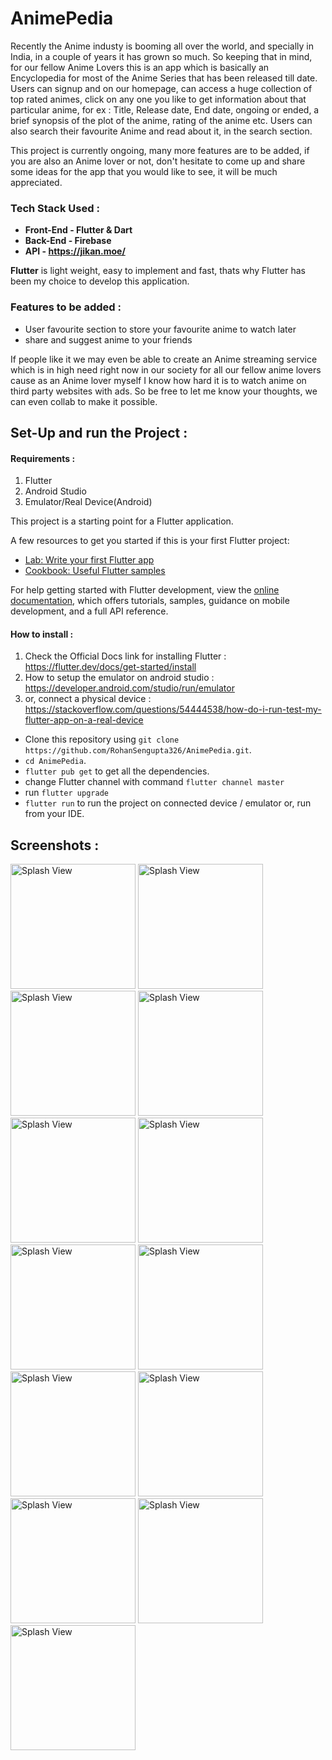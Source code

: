 # AnimePedia

Recently the Anime industy is booming all over the world, and specially in India, in a couple of years it has grown so much. So keeping that in mind, for our fellow Anime Lovers this is an app which is basically an Encyclopedia for most of the Anime Series that has been released till date. Users can signup and on our homepage, can access a huge collection of top rated animes, click on any one you like to get information about that particular anime, for ex : Title, Release date, End date, ongoing or ended, a brief synopsis of the plot of the anime, rating of the anime etc. Users can also search their favourite Anime and read about it, in the search section.

This project is currently ongoing, many more features are to be added, if you are also an Anime lover or not, don't hesitate to come up and share some ideas for the app that you would like to see, it will be much appreciated. 

### Tech Stack Used : 

- **Front-End - Flutter & Dart**
- **Back-End - Firebase**
- **API - https://jikan.moe/**

**Flutter** is light weight, easy to implement and fast, thats why Flutter has been my choice to develop this application. 

### Features to be added : 
- User favourite section to store your favourite anime to watch later
- share and suggest anime to your friends

If people like it we may even be able to create an Anime streaming service which is in high need right now in our society for all our fellow anime lovers cause as an Anime lover myself I know how hard it is to watch anime on third party websites with ads. So be free to let me know your thoughts, we can even collab to make it possible. 



## Set-Up and run the Project :

#### Requirements : 
 1. Flutter
 2. Android Studio 
 3. Emulator/Real Device(Android)

This project is a starting point for a Flutter application.

A few resources to get you started if this is your first Flutter project:

- [Lab: Write your first Flutter app](https://docs.flutter.dev/get-started/codelab)
- [Cookbook: Useful Flutter samples](https://docs.flutter.dev/cookbook)

For help getting started with Flutter development, view the
[online documentation](https://docs.flutter.dev/), which offers tutorials,
samples, guidance on mobile development, and a full API reference.



#### How to install : 

1. Check the Official Docs link for installing Flutter : https://flutter.dev/docs/get-started/install 
2. How to setup the emulator on android studio : https://developer.android.com/studio/run/emulator 
3. or, connect a physical device : https://stackoverflow.com/questions/54444538/how-do-i-run-test-my-flutter-app-on-a-real-device

- Clone this repository using `git clone https://github.com/RohanSengupta326/AnimePedia.git`.
- `cd AnimePedia`.
- `flutter pub get` to get all the dependencies.
- change Flutter channel with command `flutter channel master`
- run `flutter upgrade`
- `flutter run` to run the project on connected device / emulator or, run from your IDE.

## Screenshots : 

<p>
<img src="https://user-images.githubusercontent.com/64458868/186164572-3c2fe447-6410-4e4d-a0ea-962f07f79fc6.png" alt="Splash View" width="200">
<img src="https://user-images.githubusercontent.com/64458868/186164588-f48d8d8e-663b-40da-816a-deb9f1b7a961.png" alt="Splash View" width="200">
<img src="https://user-images.githubusercontent.com/64458868/186164592-31d92fe6-7813-4486-a4fc-66268a40a50f.png" alt="Splash View" width="200">
<img src="https://user-images.githubusercontent.com/64458868/186164604-5b8cbb5a-0f68-4b79-b963-068563b5a240.png" alt="Splash View" width="200">
<img src="https://user-images.githubusercontent.com/64458868/186164612-6add409e-7965-48c1-af47-3b97c8b027f3.png" alt="Splash View" width="200">
<img src="https://user-images.githubusercontent.com/64458868/186164618-b800a67b-9e54-4f26-9c06-ada64eca5140.png" alt="Splash View" width="200">
<img src="https://user-images.githubusercontent.com/64458868/186164624-b5054010-8ad5-4fb8-90a2-6b9e87b5bcb2.png" alt="Splash View" width="200">
<img src="https://user-images.githubusercontent.com/64458868/186164627-a0d4bc44-b579-4b69-a73a-6a563678ac8c.png" alt="Splash View" width="200">
<img src="https://user-images.githubusercontent.com/64458868/186164633-68c02f3e-1a4f-435e-a245-75a11a0d24d4.png" alt="Splash View" width="200">
<img src="https://user-images.githubusercontent.com/64458868/187676310-b5fa2d1a-5944-4288-821f-3a52573e67bc.png" alt="Splash View" width="200">
<img src="https://user-images.githubusercontent.com/64458868/187676301-38b7e708-5c94-4598-b90c-ff4fb1c9843b.png" alt="Splash View" width="200">
<img src="https://user-images.githubusercontent.com/64458868/187676296-137c40fb-e13e-4f64-a519-b0776c8a4401.png" alt="Splash View" width="200">
<img src="https://user-images.githubusercontent.com/64458868/187676276-9cb58b3d-7c6a-4d45-89fb-5387c43018e5.png" alt="Splash View" width="200">
</p>

